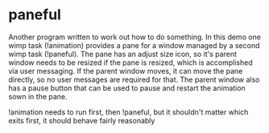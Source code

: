 # paneful
Another program written to work out how to do something.  In this demo one wimp task (!animation) provides a pane for a window managed by a second wimp task (!paneful).  The pane has an adjust size icon, so it's parent window needs to be resized if the pane is resized, which is accomplished via user messaging.  If the parent window moves, it can move the pane directly, so no user messages are required for that.  The parent window also has a pause button that can be used to pause and restart the animation sown in the pane.

!animation needs to run first, then !paneful, but it shouldn't matter which exits first, it should behave fairly reasonably
